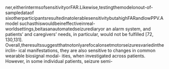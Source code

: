 ner,eitherintermsofsensitivityorFAR.Likewise,testingthemodelonout-of-sampledataof
sixotherparticipantsresultedinatolerablesensitivitybutahighFARandlowPPV.Amodel
suchasthiswouldbeineffectiveinreal-worldsettings,beitasanautomatedseizurediaryor
an alarm system, and patients’ and caregivers’ needs, in particular, would not be fulfilled [72,
130,131].
Overall,theresultssuggestthatnotonlyarefocalonsetmotorseizuresvariedintheirclin-
ical manifestations, they are also sensitive to changes in common wearable biosignal modal-
ities, when investigated across patients. However, in some individual patients, seizure semi-